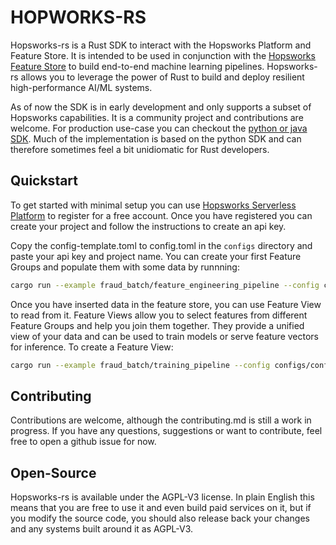 # HOPWORKS-RS

Hopsworks-rs is a Rust SDK to interact with the Hopsworks Platform and Feature Store. It is intended to be used in conjunction with the [Hopsworks Feature Store](https://www.hopsworks.ai/the-ml-platform-for-batch-and-real-time-data) to build end-to-end machine learning pipelines. Hopsworks-rs allows you to leverage the power of Rust to build and deploy resilient high-performance AI/ML systems.

As of now the SDK is in early development and only supports a subset of Hopsworks capabilities. It is a community project and contributions are welcome. For production use-case you can checkout the [python or java SDK](https://pypi.org/project/hopsworks/). Much of the implementation is based on the python SDK and can therefore sometimes feel a bit unidiomatic for Rust developers.

## Quickstart

To get started with minimal setup you can use [Hopsworks Serverless Platform](https://app.hopsworks.ai/) to register for a free account. Once you have registered you can create your project and follow the instructions to create an api key.

Copy the config-template.toml to config.toml in the `configs` directory and paste your api key and project name. You can create your first Feature Groups and populate them with some data by runnning:

```bash
cargo run --example fraud_batch/feature_engineering_pipeline --config configs/config.toml
```

Once you have inserted data in the feature store, you can use Feature View to read from it. Feature Views allow you to select features from different Feature Groups and help you join them together. They provide a unified view of your data and can be used to train models or serve feature vectors for inference. To create a Feature View:

```bash
cargo run --example fraud_batch/training_pipeline --config configs/config.toml
```

## Contributing

Contributions are welcome, although the contributing.md is still a work in progress. If you have any questions, suggestions or want to contribute, feel free to open a github issue for now.

## Open-Source

Hopsworks-rs is available under the AGPL-V3 license. In plain English this means that you are free to use it and even build paid services on it, but if you modify the source code, you should also release back your changes and any systems built around it as AGPL-V3.
